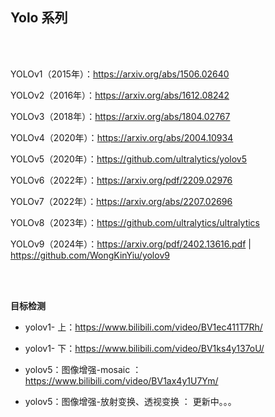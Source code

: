 

## Yolo 系列  <!-- {docsify-ignore} -->

</br>

</br>

YOLOv1（2015年）：https://arxiv.org/abs/1506.02640

YOLOv2（2016年）：https://arxiv.org/abs/1612.08242

YOLOv3（2018年）：https://arxiv.org/abs/1804.02767

YOLOv4（2020年）：https://arxiv.org/abs/2004.10934

YOLOv5（2020年）：https://github.com/ultralytics/yolov5

YOLOv6（2022年）：https://arxiv.org/pdf/2209.02976

YOLOv7（2022年）：https://arxiv.org/abs/2207.02696

YOLOv8（2023年）：https://github.com/ultralytics/ultralytics

YOLOv9（2024年）：https://arxiv.org/pdf/2402.13616.pdf    |    https://github.com/WongKinYiu/yolov9

</br>

</br>

**目标检测**

- yolov1- 上：https://www.bilibili.com/video/BV1ec411T7Rh/

- yolov1- 下：https://www.bilibili.com/video/BV1ks4y137oU/

- yolov5：图像增强-mosaic ：https://www.bilibili.com/video/BV1ax4y1U7Ym/

- yolov5：图像增强-放射变换、透视变换  ： 更新中。。。

